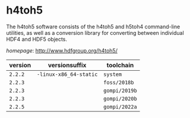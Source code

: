 # h4toh5

The h4toh5 software consists of the h4toh5 and h5toh4 command-line utilities,  as well as a conversion library for converting between individual HDF4 and HDF5 objects.

*homepage*: <http://www.hdfgroup.org/h4toh5/>

version | versionsuffix | toolchain
--------|---------------|----------
``2.2.2`` | ``-linux-x86_64-static`` | ``system``
``2.2.3`` |  | ``foss/2018b``
``2.2.3`` |  | ``gompi/2019b``
``2.2.3`` |  | ``gompi/2020b``
``2.2.5`` |  | ``gompi/2022a``
